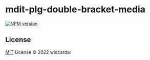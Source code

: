 # mdit-plg-double-bracket-media

[![NPM version](https://img.shields.io/npm/v/mdit-plg-double-bracket-media?color=a1b858&label=)](https://www.npmjs.com/package/mdit-plg-double-bracket-media)


## License

[MIT](./LICENSE) License © 2022 widcardw
